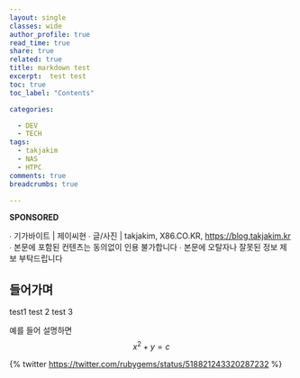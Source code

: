 ```yaml
---
layout: single
classes: wide
author_profile: true
read_time: true
share: true
related: true
title: markdown test
excerpt:  test test
toc: true
toc_label: "Contents"

categories:

  - DEV
  - TECH
tags:
  - takjakim
  - NAS
  - HTPC
comments: true
breadcrumbs: true

---
```


 **SPONSORED** 

∙ 기가바이트 | 제이씨현
∙ 글/사진 | takjakim, X86.CO.KR, https://blog.takjakim.kr
∙ 본문에 포함된 컨텐츠는 동의없이 인용 불가합니다
∙ 본문에 오탈자나 잘못된 정보 제보 부탁드립니다

## 들어가며

test1 test 2 test 3

예를 들어 설명하면  $$ x^2+y=c $$






{% twitter https://twitter.com/rubygems/status/518821243320287232 %}